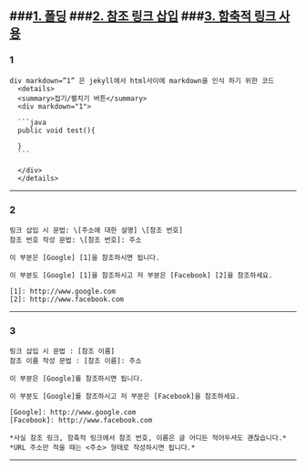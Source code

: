 ###[1. 폴딩](#1)
###[2. 참조 링크 삽입](#2)
###[3. 함축적 링크 사용](#3)
---
### 1
  ~~~
  div markdown=”1” 은 jekyll에서 html사이에 markdown을 인식 하기 위한 코드
    <details>
    <summary>접기/펼치기 버튼</summary>
    <div markdown="1">

    ```java
    public void test(){

    }
    ```

    </div>
    </details>
  ~~~
---
### 2
  ~~~
  링크 삽입 시 문법: \[주소에 대한 설명] \[참조 번호]  
  참조 번호 작성 문법: \[참조 번호]: 주소  

  이 부분은 [Google] [1]을 참조하시면 됩니다.  

  이 부분도 [Google] [1]을 참조하시고 저 부분은 [Facebook] [2]을 참조하세요.  

  [1]: http://www.google.com  
  [2]: http://www.facebook.com
  ~~~
---
### 3
  ~~~
  링크 삽입 시 문법 : [참조 이름]
  참조 이름 작성 문법 : [참조 이름]: 주소

  이 부분은 [Google]를 참조하시면 됩니다.  

  이 부분도 [Google]를 참조하시고 저 부분은 [Facebook]을 참조하세요.  

  [Google]: http://www.google.com  
  [Facebook]: http://www.facebook.com  

  *사실 참조 링크, 함축적 링크에서 참조 번호, 이름은 글 어디든 적어두셔도 괜찮습니다.*
  *URL 주소만 적을 때는 <주소> 형태로 작성하시면 됩니다.*
  ~~~
---
